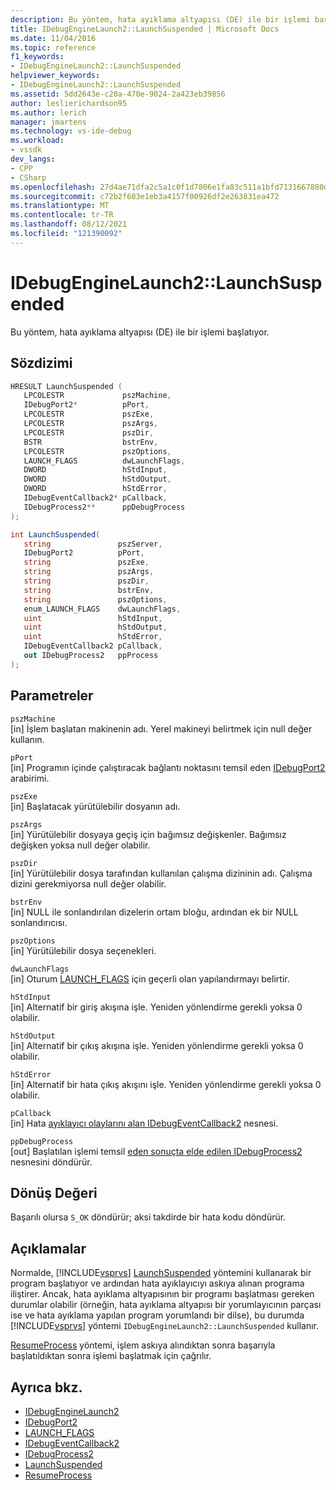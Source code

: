 ```yaml
---
description: Bu yöntem, hata ayıklama altyapısı (DE) ile bir işlemi başlatıyor.
title: IDebugEngineLaunch2::LaunchSuspended | Microsoft Docs
ms.date: 11/04/2016
ms.topic: reference
f1_keywords:
- IDebugEngineLaunch2::LaunchSuspended
helpviewer_keywords:
- IDebugEngineLaunch2::LaunchSuspended
ms.assetid: 5dd2643e-c20a-470e-9024-2a423eb39856
author: leslierichardson95
ms.author: lerich
manager: jmartens
ms.technology: vs-ide-debug
ms.workload:
- vssdk
dev_langs:
- CPP
- CSharp
ms.openlocfilehash: 27d4ae71dfa2c5a1c0f1d7806e1fa83c511a1bfd7131667880dce3dc5b3db54a
ms.sourcegitcommit: c72b2f603e1eb3a4157f00926df2e263831ea472
ms.translationtype: MT
ms.contentlocale: tr-TR
ms.lasthandoff: 08/12/2021
ms.locfileid: "121390092"
---
```

# <a name="idebugenginelaunch2launchsuspended"></a>IDebugEngineLaunch2::LaunchSuspended
Bu yöntem, hata ayıklama altyapısı (DE) ile bir işlemi başlatıyor.

## <a name="syntax"></a>Sözdizimi

```cpp
HRESULT LaunchSuspended ( 
   LPCOLESTR             pszMachine,
   IDebugPort2*          pPort,
   LPCOLESTR             pszExe,
   LPCOLESTR             pszArgs,
   LPCOLESTR             pszDir,
   BSTR                  bstrEnv,
   LPCOLESTR             pszOptions,
   LAUNCH_FLAGS          dwLaunchFlags,
   DWORD                 hStdInput,
   DWORD                 hStdOutput,
   DWORD                 hStdError,
   IDebugEventCallback2* pCallback,
   IDebugProcess2**      ppDebugProcess
);
```

```csharp
int LaunchSuspended(
   string               pszServer,
   IDebugPort2          pPort,
   string               pszExe,
   string               pszArgs,
   string               pszDir,
   string               bstrEnv,
   string               pszOptions,
   enum_LAUNCH_FLAGS    dwLaunchFlags,
   uint                 hStdInput,
   uint                 hStdOutput,
   uint                 hStdError,
   IDebugEventCallback2 pCallback,
   out IDebugProcess2   ppProcess
);
```

## <a name="parameters"></a>Parametreler
`pszMachine`\
[in] İşlem başlatan makinenin adı. Yerel makineyi belirtmek için null değer kullanın.

`pPort`\
[in] Programın içinde çalıştıracak bağlantı noktasını temsil eden [IDebugPort2](../../../extensibility/debugger/reference/idebugport2.md) arabirimi.

`pszExe`\
[in] Başlatacak yürütülebilir dosyanın adı.

`pszArgs`\
[in] Yürütülebilir dosyaya geçiş için bağımsız değişkenler. Bağımsız değişken yoksa null değer olabilir.

`pszDir`\
[in] Yürütülebilir dosya tarafından kullanılan çalışma dizininin adı. Çalışma dizini gerekmiyorsa null değer olabilir.

`bstrEnv`\
[in] NULL ile sonlandırılan dizelerin ortam bloğu, ardından ek bir NULL sonlandırıcısı.

`pszOptions`\
[in] Yürütülebilir dosya seçenekleri.

`dwLaunchFlags`\
[in] Oturum [LAUNCH_FLAGS](../../../extensibility/debugger/reference/launch-flags.md) için geçerli olan yapılandırmayı belirtir.

`hStdInput`\
[in] Alternatif bir giriş akışına işle. Yeniden yönlendirme gerekli yoksa 0 olabilir.

`hStdOutput`\
[in] Alternatif bir çıkış akışına işle. Yeniden yönlendirme gerekli yoksa 0 olabilir.

`hStdError`\
[in] Alternatif bir hata çıkış akışını işle. Yeniden yönlendirme gerekli yoksa 0 olabilir.

`pCallback`\
[in] Hata [ayıklayıcı olaylarını alan IDebugEventCallback2](../../../extensibility/debugger/reference/idebugeventcallback2.md) nesnesi.

`ppDebugProcess`\
[out] Başlatılan işlemi temsil [eden sonuçta elde edilen IDebugProcess2](../../../extensibility/debugger/reference/idebugprocess2.md) nesnesini döndürür.

## <a name="return-value"></a>Dönüş Değeri
 Başarılı olursa `S_OK` döndürür; aksi takdirde bir hata kodu döndürür.

## <a name="remarks"></a>Açıklamalar
 Normalde, [!INCLUDE[vsprvs](../../../code-quality/includes/vsprvs_md.md)] [LaunchSuspended](../../../extensibility/debugger/reference/idebugportex2-launchsuspended.md) yöntemini kullanarak bir program başlatıyor ve ardından hata ayıklayıcıyı askıya alınan programa iliştirer. Ancak, hata ayıklama altyapısının bir programı başlatması gereken durumlar olabilir (örneğin, hata ayıklama altyapısı bir yorumlayıcının parçası ise ve hata ayıklama yapılan program yorumlandı bir dilse), bu durumda [!INCLUDE[vsprvs](../../../code-quality/includes/vsprvs_md.md)] yöntemi `IDebugEngineLaunch2::LaunchSuspended` kullanır.

 [ResumeProcess](../../../extensibility/debugger/reference/idebugenginelaunch2-resumeprocess.md) yöntemi, işlem askıya alındıktan sonra başarıyla başlatıldıktan sonra işlemi başlatmak için çağrılır.

## <a name="see-also"></a>Ayrıca bkz.
- [IDebugEngineLaunch2](../../../extensibility/debugger/reference/idebugenginelaunch2.md)
- [IDebugPort2](../../../extensibility/debugger/reference/idebugport2.md)
- [LAUNCH_FLAGS](../../../extensibility/debugger/reference/launch-flags.md)
- [IDebugEventCallback2](../../../extensibility/debugger/reference/idebugeventcallback2.md)
- [IDebugProcess2](../../../extensibility/debugger/reference/idebugprocess2.md)
- [LaunchSuspended](../../../extensibility/debugger/reference/idebugportex2-launchsuspended.md)
- [ResumeProcess](../../../extensibility/debugger/reference/idebugenginelaunch2-resumeprocess.md)
